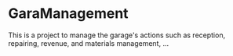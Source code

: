 # GaraManagement
This is a project to manage the garage's actions such as reception, repairing, revenue, and materials management, ...
